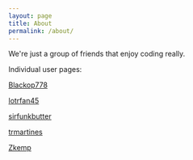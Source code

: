 ```yaml
---
layout: page
title: About
permalink: /about/
---
```


We're just a group of friends that enjoy coding really.

Individual user pages:

[Blackop778](http://teancode.github.io/about/blackop778)

[lotrfan45](http://teancode.github.io/about/lotrfan45)

[sirfunkbutter](http://teancode.github.io/about/sirfunkbutter)

[trmartines](http://teancode.github.io/about/trmartines)

[Zkemp](http://teancode.github.io/about/zkemp)
